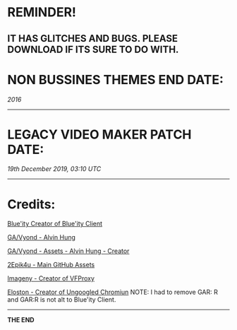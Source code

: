 # REMINDER!

IT HAS GLITCHES AND BUGS. PLEASE DOWNLOAD IF ITS SURE TO DO WITH.
-----------------------------------

# NON BUSSINES THEMES END DATE:

*2016*

-----------------------------------


# LEGACY VIDEO MAKER PATCH DATE:

*19th December 2019, 03:10 UTC*

-----------------------------------

# Credits: 

<a href="https://github.com/gagominecraft12">Blue'ity Creator of Blue'ity Client</a>
                                           
<a href="https://twitter.com/alvinhung">GA/Vyond - Alvin Hung</a>
                                    
<a href="https://twitter.com/Vyond">GA/Vyond - Assets - Alvin Hung - Creator</a>
                              
<a href="https://github.com/2Epik4u/">2Epik4u - Main GitHub Assets</a>
                                   
<a href="https://github.com/imageny/">Imageny - Creator of VFProxy</a>
                                  
<a href="https://github.com/Eloston/">Eloston - Creator of Ungoogled Chromiun</a>
NOTE: I had to remove GAR: R and GAR:R is not alt to Blue'ity Client.

-----------------------------------


<strong>THE END</strong>
